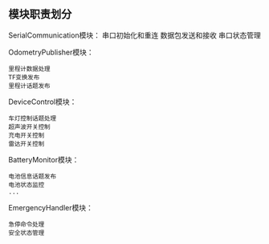## 模块职责划分

SerialCommunication模块：
    串口初始化和重连
    数据包发送和接收
    串口状态管理

OdometryPublisher模块：

    里程计数据处理
    TF变换发布
    里程计话题发布

DeviceControl模块：

    车灯控制话题处理
    超声波开关控制
    充电开关控制
    雷达开关控制

BatteryMonitor模块：

    电池信息话题发布
    电池状态监控
    ...

EmergencyHandler模块：

    急停命令处理
    安全状态管理
